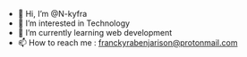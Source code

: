 - 👋 Hi, I’m @N-kyfra
- 👀 I’m interested in Technology
- 🌱 I’m currently learning web development 
- 📫 How to reach me : franckyrabenjarison@protonmail.com

<!---
N-kyfra/N-kyfra is a ✨ special ✨ repository because its `README.md` (this file) appears on your GitHub profile.
You can click the Preview link to take a look at your changes.
--->
